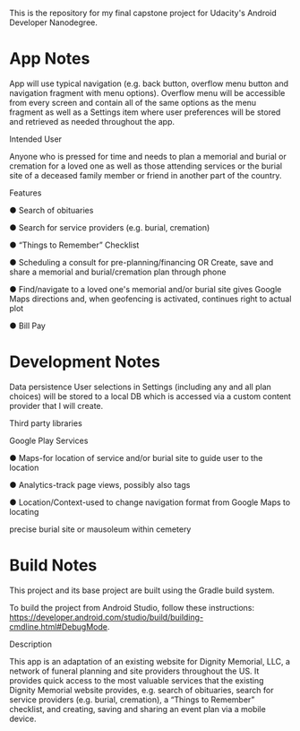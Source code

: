 This is the repository for my final capstone project for Udacity's Android Developer Nanodegree.

# App Notes

App will use typical navigation (e.g. back button, overflow menu button and navigation fragment with menu options). Overflow menu will be accessible from every screen and contain all of the same options as the menu fragment as well as a Settings item where user preferences will be stored and retrieved as needed throughout the app.

Intended User

Anyone who is pressed for time and needs to plan a memorial and burial or cremation for a loved one as well as those attending services or the burial site of a deceased family member or friend in another part of the country.

Features

● Search of obituaries

● Search for service providers (e.g. burial, cremation)

● “Things to Remember” Checklist

● Scheduling a consult for pre-planning/financing OR Create, save and share a memorial
and burial/cremation plan through phone

● Find/navigate to a loved one's memorial and/or burial site gives Google Maps directions
and, when geofencing is activated, continues right to actual plot

● Bill Pay


# Development Notes

Data persistence
User selections in Settings (including any and all plan choices) will be stored to a local DB which is accessed via a custom content provider that I will create.

Third party libraries

Google Play Services 

● Maps-for location of service and/or burial site to guide user to the location

● Analytics-track page views, possibly also tags

● Location/Context-used to change navigation format from Google Maps to locating

precise burial site or mausoleum within cemetery

# Build Notes

This project and its base project are built using the Gradle build system.

To build the project from Android Studio, follow these instructions: https://developer.android.com/studio/build/building-cmdline.html#DebugMode.

Description

This app is an adaptation of an existing website for Dignity Memorial, LLC, a network of funeral planning and site providers throughout the US. It provides quick access to the most valuable services that the existing Dignity Memorial website provides, e.g. search of obituaries, search for service providers (e.g. burial, cremation), a “Things to Remember” checklist, and creating, saving and sharing an event plan via a mobile device.




